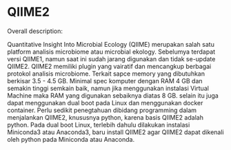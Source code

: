 # QIIME2
Overall description: 
<p>Quantitative Insight Into Microbial Ecology (QIIME) merupakan salah satu platform analisis microbiome atau microbial ekology. Sebelumya terdapat versi QIIME1, namun saat ini sudah jarang digunakan dan tidak se-update QIIME2. QIIME2 memiliki plugin yang vairatif dan mencangkup berbagai protokol analisis microbiome. Terkait sapce memory yang dibutuhkan berkisar 3.5 - 4.5 GB. Minimal spec komputer dengan RAM 4 GB dan semakin tinggi semkain baik, namun jika menggunakan instalasi Virtual Machine maka RAM yang digunakan sebaiknya diatas 8 GB. selain itu juga dapat menggunakan dual boot pada Linux dan menggunakan docker container. Perlu sedikit penegtahuan dibidang programming dalam menjalankan QIIME2, knususnya python, karena basis QIIME2 adalah python. Pada dual boot Linux, terlebih dahulu dilakukan instalasi Miniconda3 atau Anaconda3, baru install QIIME2 agar QIIME2 dapat dikenali oleh python pada Miniconda atau Anaconda. </p>
